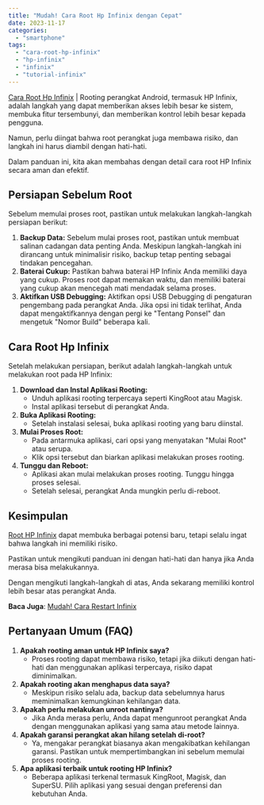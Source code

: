 ```yaml
---
title: "Mudah! Cara Root Hp Infinix dengan Cepat"
date: 2023-11-17
categories: 
  - "smartphone"
tags: 
  - "cara-root-hp-infinix"
  - "hp-infinix"
  - "infinix"
  - "tutorial-infinix"
---
```


[Cara Root Hp Infinix](https://ajiekusumadhany.com/cara-root-hp-infinix/) | Rooting perangkat Android, termasuk HP Infinix, adalah langkah yang dapat memberikan akses lebih besar ke sistem, membuka fitur tersembunyi, dan memberikan kontrol lebih besar kepada pengguna.

Namun, perlu diingat bahwa root perangkat juga membawa risiko, dan langkah ini harus diambil dengan hati-hati.

Dalam panduan ini, kita akan membahas dengan detail cara root HP Infinix secara aman dan efektif.

## Persiapan Sebelum Root

Sebelum memulai proses root, pastikan untuk melakukan langkah-langkah persiapan berikut:

1. **Backup Data:** Sebelum mulai proses root, pastikan untuk membuat salinan cadangan data penting Anda. Meskipun langkah-langkah ini dirancang untuk minimalisir risiko, backup tetap penting sebagai tindakan pencegahan.
2. **Baterai Cukup:** Pastikan bahwa baterai HP Infinix Anda memiliki daya yang cukup. Proses root dapat memakan waktu, dan memiliki baterai yang cukup akan mencegah mati mendadak selama proses.
3. **Aktifkan USB Debugging:** Aktifkan opsi USB Debugging di pengaturan pengembang pada perangkat Anda. Jika opsi ini tidak terlihat, Anda dapat mengaktifkannya dengan pergi ke "Tentang Ponsel" dan mengetuk "Nomor Build" beberapa kali.

## Cara Root Hp Infinix

Setelah melakukan persiapan, berikut adalah langkah-langkah untuk melakukan root pada HP Infinix:

1. **Download dan Instal Aplikasi Rooting:**
    - Unduh aplikasi rooting terpercaya seperti KingRoot atau Magisk.
    - Instal aplikasi tersebut di perangkat Anda.
2. **Buka Aplikasi Rooting:**
    - Setelah instalasi selesai, buka aplikasi rooting yang baru diinstal.
3. **Mulai Proses Root:**
    - Pada antarmuka aplikasi, cari opsi yang menyatakan "Mulai Root" atau serupa.
    - Klik opsi tersebut dan biarkan aplikasi melakukan proses rooting.
4. **Tunggu dan Reboot:**
    - Aplikasi akan mulai melakukan proses rooting. Tunggu hingga proses selesai.
    - Setelah selesai, perangkat Anda mungkin perlu di-reboot.

## Kesimpulan

[Root HP Infinix](https://ajiekusumadhany.com/cara-root-hp-infinix/) dapat membuka berbagai potensi baru, tetapi selalu ingat bahwa langkah ini memiliki risiko.

Pastikan untuk mengikuti panduan ini dengan hati-hati dan hanya jika Anda merasa bisa melakukannya.

Dengan mengikuti langkah-langkah di atas, Anda sekarang memiliki kontrol lebih besar atas perangkat Anda.

**Baca Juga**: [Mudah! Cara Restart Infinix](https://ajiekusumadhany.com/cara-restart-infinix/)

## Pertanyaan Umum (FAQ)

1. **Apakah rooting aman untuk HP Infinix saya?**
    - Proses rooting dapat membawa risiko, tetapi jika diikuti dengan hati-hati dan menggunakan aplikasi terpercaya, risiko dapat diminimalkan.
2. **Apakah rooting akan menghapus data saya?**
    - Meskipun risiko selalu ada, backup data sebelumnya harus meminimalkan kemungkinan kehilangan data.
3. **Apakah perlu melakukan unroot nantinya?**
    - Jika Anda merasa perlu, Anda dapat mengunroot perangkat Anda dengan menggunakan aplikasi yang sama atau metode lainnya.
4. **Apakah garansi perangkat akan hilang setelah di-root?**
    - Ya, mengakar perangkat biasanya akan mengakibatkan kehilangan garansi. Pastikan untuk mempertimbangkan ini sebelum memulai proses rooting.
5. **Apa aplikasi terbaik untuk rooting HP Infinix?**
    - Beberapa aplikasi terkenal termasuk KingRoot, Magisk, dan SuperSU. Pilih aplikasi yang sesuai dengan preferensi dan kebutuhan Anda.
